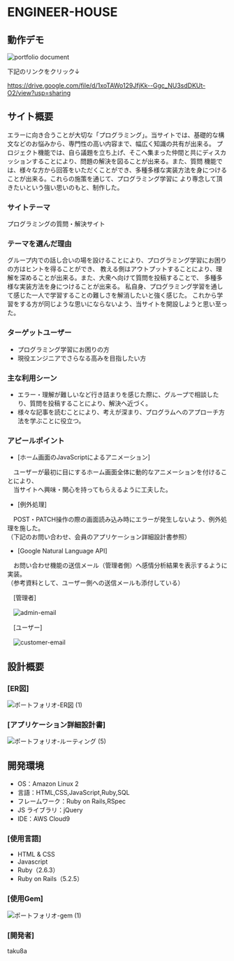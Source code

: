 # ENGINEER-HOUSE  


## 動作デモ

![portfolio document](https://user-images.githubusercontent.com/89015721/145024680-78f1d992-5f2d-4409-ac46-acd83c5c9498.png)

下記のリンクをクリック↓

https://drive.google.com/file/d/1xoTAWo129JfjKk--Ggc_NU3sdDKUt-O2/view?usp=sharing


## サイト概要

エラーに向き合うことが大切な「プログラミング」。当サイトでは、基礎的な構文などのお悩みから、専門性の高い内容まで、幅広く知識の共有が出来る。
プロジェクト機能では、自ら議題を立ち上げ、そこへ集まった仲間と共にディスカッションすることにより、問題の解決を図ることが出来る。また、質問
機能では、様々な方から回答をいただくことができ、多種多様な実装方法を身につけることが出来る。これらの施策を通じて、プログラミング学習に
より専念して頂きたいという強い思いのもと、制作した。


### サイトテーマ

プログラミングの質問・解決サイト


### テーマを選んだ理由

 グループ内での話し合いの場を設けることにより、プログラミング学習にお困りの方はヒントを得ることができ、
 教える側はアウトプットすることにより、理解を深めることが出来る。また、大衆へ向けて質問を投稿することで、
 多種多様な実装方法を身につけることが出来る。
 私自身、プログラミング学習を通して感じた一人で学習することの難しさを解消したいと強く感じた。
 これから学習をする方が同じような思いにならないよう、当サイトを開設しようと思い至った。


### ターゲットユーザー

- プログラミング学習にお困りの方
- 現役エンジニアでさらなる高みを目指したい方


### 主な利用シーン

- エラー・理解が難しいなど行き詰まりを感じた際に、グループで相談したり、質問を投稿することにより、解決へ近づく。
- 様々な記事を読むことにより、考えが深まり、プログラムへのアプローチ方法を学ぶことに役立つ。


### アピールポイント

- [ホーム画面のJavaScriptによるアニメーション]

　ユーザーが最初に目にするホーム画面全体に動的なアニメーションを付けることにより、  
　当サイトへ興味・関心を持ってもらえるように工夫した。
 
- [例外処理]

　POST・PATCH操作の際の画面読み込み時にエラーが発生しないよう、例外処理を施した。  
 （下記のお問い合わせ、会員のアプリケーション詳細設計書参照）
 
- [Google Natural Language API]

　お問い合わせ機能の送信メール（管理者側）へ感情分析結果を表示するように実装。  
 （参考資料として、ユーザー側への送信メールも添付している）
 
　[管理者]
 
　![admin-email](https://user-images.githubusercontent.com/89015721/144790095-eac84999-6eec-421a-963a-ce1a0df5f3d5.png)

　[ユーザー]
 
　![customer-email](https://user-images.githubusercontent.com/89015721/144790182-a558e1d1-9857-4939-9c81-8755d7615d63.png)


## 設計概要


### [ER図]

![ポートフォリオ-ER図 (1)](https://user-images.githubusercontent.com/89015721/145936555-f8c1a7ef-39ff-4c61-91b9-72f9e636f2df.jpg)

### [アプリケーション詳細設計書]

![ポートフォリオ-ルーティング (5)](https://user-images.githubusercontent.com/89015721/144793470-d15f4213-f444-4c72-8c1d-3ce0cdd8051d.jpg)


## 開発環境

- OS：Amazon Linux 2
- 言語：HTML,CSS,JavaScript,Ruby,SQL
- フレームワーク：Ruby on Rails,RSpec
- JS ライブラリ：jQuery
- IDE：AWS Cloud9


### [使用言語]
- HTML & CSS
- Javascript
- Ruby（2.6.3）
- Ruby on Rails（5.2.5）


### [使用Gem]

![ポートフォリオ-gem (1)](https://user-images.githubusercontent.com/89015721/146489519-92d5b011-0593-4551-87de-83cfac4e25e9.jpg)

### [開発者]

taku8a

